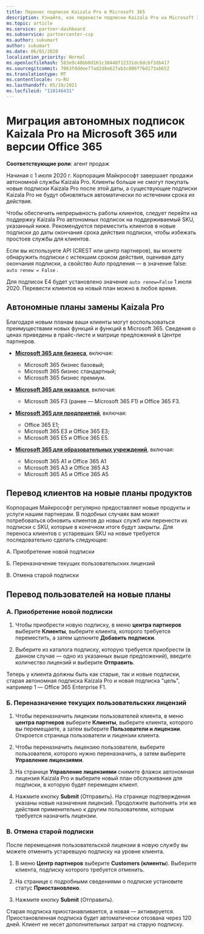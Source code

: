 ```yaml
---
title: Перенос подписок Kaizala Pro в Microsoft 365
description: Узнайте, как перенести подписки Kaizala Pro на Microsoft 365 или версии Office 365. Дополнительные сведения о переходе клиентов см. в этой статье.
ms.topic: article
ms.service: partner-dashboard
ms.subservice: partnercenter-csp
ms.author: sukumart
author: sukumart
ms.date: 06/01/2020
localization_priority: Normal
ms.openlocfilehash: 583e9c40bb8d161c30440f12331dc8dcbf3db417
ms.sourcegitcommit: 7063fdddee77ad2d8e627ab3c806f76d173ab652
ms.translationtype: MT
ms.contentlocale: ru-RU
ms.lasthandoff: 05/19/2021
ms.locfileid: "110146431"
---
```

# <a name="migrate-kaizala-pro-standalone-subscriptions-to-microsoft-365-or-office-365-versions"></a>Миграция автономных подписок Kaizala Pro на Microsoft 365 или версии Office 365

**Соответствующие роли**: агент продаж

Начиная с 1 июля 2020 г. Корпорация Майкрософт завершает продажи автономной службы Kaizala Pro. Клиенты больше не смогут покупать новые подписки Kaizala Pro после этой даты, а существующие подписки Kaizala Pro не будут обновляться автоматически по истечении срока их действия.

Чтобы обеспечить непрерывность работы клиентов, следует перейти на поддержку Kaizala Pro автономных подписок на поддерживаемый SKU, указанный ниже. Рекомендуется переместить клиентов в новые подписки до даты окончания срока действия подписки, чтобы избежать простоев службы для клиентов.

Если вы используете API (CREST или центр партнеров), вы можете обнаружить подписки с истекшим сроком действия, оценивая дату окончания подписки, а свойство Auto продления — в значение false: `auto renew = False` .

Для подписок E4 будет установлено значение `auto renew=False` 1 июля 2020. Перевести клиентов на новый план можно в любое время.

## <a name="kaizala-pro-standalone-replacement-plans"></a>Автономные планы замены Kaizala Pro

Благодаря новым планам ваши клиенты могут воспользоваться преимуществами новых функций и функций в Microsoft 365. Сведения о ценах приведены в прайс-листе и матрице предложений в Центре партнеров.

- [**Microsoft 365 для бизнеса**](https://www.microsoft.com/microsoft-365/compare-all-microsoft-365-products?&activetab=tab:primaryr2), включая:  
   - Microsoft 365 бизнес базовый;
   - Microsoft 365 бизнес стандартный;
   - Microsoft 365 бизнес премиум.
    
- [**Microsoft 365 для оказался**](https://www.microsoft.com/microsoft-365/microsoft-365-enterprise-f3?activetab=pivot:overviewtab), включая:
   - Microsoft 365 F3 (ранее — Microsoft 365 F1) и Office 365 F3.
    
- [**Microsoft 365 для предприятий**](https://www.microsoft.com/microsoft-365/compare-microsoft-365-enterprise-plans), включая: 
   - Office 365 E1;
   - Microsoft 365 E3 и Office 365 E3;
   - Microsoft 365 E5 и Office 365 E5.

- [**Microsoft 365 для образовательных учреждений**](https://www.microsoft.com/education/buy-license/microsoft365), включая: 
    - Microsoft 365 A1 и Office 365 A1
    - Microsoft 365 A3 и Office 365 A3
    - Microsoft 365 A5 и Office 365 A5

## <a name="transition-customers-to-new-product-plans"></a>Перевод клиентов на новые планы продуктов

Корпорация Майкрософт регулярно предоставляет новые продукты и услуги нашим партнерам. В подобных случаях вам может потребоваться обновить клиентов до новых служб или перенести их подписки с SKU, которые в конечном итоге будут закрыты. Для переноса клиентов с устаревших SKU на новые требуется последовательно сделать следующее:

A. Приобретение новой подписки

Б. Переназначение текущих пользовательских лицензий

В. Отмена старой подписки


## <a name="migrate-your-customers-to-new-plans"></a>Перевод пользователей на новые планы

### <a name="a-purchase-the-new-subscription"></a>A. Приобретение новой подписки

1. Чтобы приобрести новую подписку, в меню **центра партнеров** выберите **Клиенты**, выберите клиента, которого требуется переместить, а затем щелкните **Добавить подписки**.

2. Выберите из каталога подписку, которую требуется приобрести (в данном случае — одно из указанных выше предложений), введите количество лицензий и выберите **Отправить**.

Теперь у клиента должны быть как старые, так и новые подписки, старая автономная подписка Kaizala Pro и новая подписка "цель", например 1 — Office 365 Enterprise F1.

### <a name="b-reassign-current-user-licenses"></a>Б. Переназначение текущих пользовательских лицензий

1. Чтобы переназначить лицензии пользователей клиента, в меню **центра партнеров** выберите **Клиенты**, выберите клиента, которого вы перемещаете, а затем выберите **Пользователи и лицензии**. Откроется страница пользователи и лицензии клиента.

2. Чтобы переназначить лицензию пользователя, выберите пользователя, которого нужно переназначить, а затем выберите **Управление лицензиями**.

3. На странице **Управление лицензиями** снимите флажок автономная лицензия Kaizala Pro и выберите новый план обслуживания для подписки, в которую будет перемещен клиент.

4.  Нажмите кнопку **Submit** (Отправить). На странице подтверждения указаны новые назначения лицензий. Продолжите выполнять эти же действия применительно к другим пользователям, которым требуется назначить лицензии.

### <a name="c-cancel-old-subscription"></a>В. Отмена старой подписки

После перемещения пользовательской лицензии в новую службу вы можете отменить устаревшую подписку на уровне клиента.

1.  В меню **Центр партнеров** выберите **Customers (клиенты**). Выберите клиента, подписку которого требуется отменить.

2.  На странице с подробными сведениями о подписке установите статус **Приостановлено**.

3.  Нажмите кнопку **Submit** (Отправить).

Старая подписка приостанавливается, а новая — активируется. Приостановленная подписка будет автоматически отозвана через 120 дней. Клиент не несет дополнительных затрат на старую подписку.
